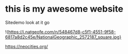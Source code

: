 # this is my awesome website
Sitedemo
look at it go

!{https://i.natgeofe.com/n/548467d8-c5f1-4551-9f58-6817a8d2c45e/NationalGeographic_2572187_square.jpg}

https://neocities.org/
